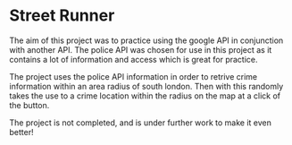 # Street Runner

The aim of this project was to practice using the google API in conjunction with another API. The police API was chosen for use in this project as it contains a lot of information and access which is great for practice.

The project uses the police API information in order to retrive crime information within an area radius of south london. Then with this randomly takes the use to a crime location within the radius on the map at a click of the button. 

The project is not completed, and is under further work to make it even better! 